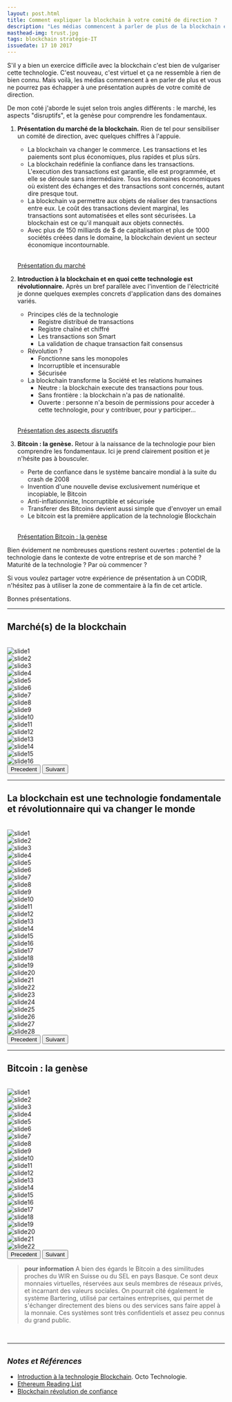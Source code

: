 ```yaml
---
layout: post.html
title: Comment expliquer la blockchain à votre comité de direction ?
description: "Les médias commencent à parler de plus de la blockchain et vous ne pourrez pas échapper à une présentation auprès de votre comité de direction. C'est nouveau, c'est virtuel, tout le monde à sa propre idée et ça ne ressemble à rien de bien connu. Aussi l'exercice n'est pas évident. Je partage ici avec vous les supports que j'utilise : Marché, Genèse et Technologie révolutionnaire."
masthead-img: trust.jpg
tags: blockchain stratégie-IT
issuedate: 17 10 2017
---
```


S'il y a bien un exercice difficile avec la blockchain c'est bien de vulgariser cette technologie. C'est nouveau, c'est virtuel et ça ne ressemble à rien de bien connu. Mais voilà, les médias commencent à en parler de plus et vous ne pourrez pas échapper à une présentation auprès de votre comité de direction.

De mon coté j'aborde le sujet selon trois angles différents : le marché, les aspects "disruptifs", et la genèse pour comprendre les fondamentaux.

1. **Présentation du marché de la blockchain.** Rien de tel pour sensibiliser un comité de direction, avec quelques chiffres à l'appuie.

    - La blockchain va changer le commerce. Les transactions et les paiements sont plus économiques, plus rapides et plus sûrs.  
    - La blockchain redéfinie la confiance dans les transactions. L'execution des transactions est garantie, elle est programmée, et elle se déroule sans intermédiaire. Tous les domaines économiques où existent des échanges et des transactions sont concernés, autant dire presque tout.  
    - La blockchain va permettre aux objets de réaliser des transactions entre eux. Le coût des transactions devient marginal, les transactions sont automatisées et elles sont sécurisées. La blockchain est ce qu'il manquait aux objets connectés.  
    - Avec plus de 150 milliards de $ de capitalisation et plus de 1000 sociétés créées dans le domaine, la blockchain devient un secteur économique incontournable.  
    &nbsp;  

    <a href="#marche">Présentation du marché</a>

1. **Introduction à la blockchain et en quoi cette technologie est révolutionnaire.** Après un bref parallèle avec l'invention de l'électricité je donne quelques exemples concrets d'application dans des domaines variés.

    - Principes clés de la technologie
        - Registre distribué de transactions
        - Registre chaîné et chiffré
        - Les transactions son Smart
        - La validation de chaque transaction fait consensus
    - Révolution ?
        - Fonctionne sans les monopoles
        - Incorruptible et incensurable
        - Sécurisée
    - La blockchain transforme la Société et les relations humaines
        - Neutre : la blockchain execute des transactions pour tous.
        - Sans frontière : la blockchain n'a pas de nationalité.
        - Ouverte : personne n'a besoin de permissions pour acceder à cette technologie, pour y contribuer, pour y participer...  
    &nbsp;  

    <a href="#techno">Présentation des aspects disruptifs</a>

1. **Bitcoin : la genèse.** Retour à la naissance de la technologie pour bien comprendre les fondamentaux. Ici je prend clairement position et je n'hésite pas à bousculer.

    - Perte de confiance dans le système bancaire mondial à la suite du crash de 2008
    - Invention d'une nouvelle devise exclusivement numérique et incopiable, le Bitcoin
    - Anti-inflationniste, Incorruptible et sécurisée
    - Transferer des Bitcoins devient aussi simple que d'envoyer un email
    - Le bitcoin est la première application de la technologie Blockchain  
    &nbsp;  

    <a href="#genese" role="button">Présentation Bitcoin : la genèse</a>

Bien évidement ne nombreuses questions restent ouvertes : potentiel de la technologie dans le contexte de votre entreprise et de son marché ? Maturité de la technologie ? Par où commencer ?

Si vous voulez partager votre expérience de présentation à un CODIR, n'hésitez pas à utiliser la zone de commentaire à la fin de cet article.

Bonnes présentations.

---

<span id="marche"></span>

## Marché(s) de la blockchain

<br/>

<div id="deck-marche" class="carousel slide" data-bs-ride="carousel" data-bs-touch="true" data-bs-interval="false">
<div class="carousel-inner" role="listbox">
<div class="carousel-item active"><img class="d-block img-fluid" src="/assets/deck/blockchain-marche/diapositive1.jpg" alt="slide1"></div>
<div class="carousel-item"><img class="d-block img-fluid" src="/assets/deck/blockchain-marche/diapositive2.jpg" alt="slide2"></div>
<div class="carousel-item"><img class="d-block img-fluid" src="/assets/deck/blockchain-marche/diapositive3.jpg" alt="slide3"></div>
<div class="carousel-item"><img class="d-block img-fluid" src="/assets/deck/blockchain-marche/diapositive4.jpg" alt="slide4"></div>
<div class="carousel-item"><img class="d-block img-fluid" src="/assets/deck/blockchain-marche/diapositive5.jpg" alt="slide5"></div>
<div class="carousel-item"><img class="d-block img-fluid" src="/assets/deck/blockchain-marche/diapositive6.jpg" alt="slide6"></div>
<div class="carousel-item"><img class="d-block img-fluid" src="/assets/deck/blockchain-marche/diapositive7.jpg" alt="slide7"></div>
<div class="carousel-item"><img class="d-block img-fluid" src="/assets/deck/blockchain-marche/diapositive8.jpg" alt="slide8"></div>
<div class="carousel-item"><img class="d-block img-fluid" src="/assets/deck/blockchain-marche/diapositive9.jpg" alt="slide9"></div>
<div class="carousel-item"><img class="d-block img-fluid" src="/assets/deck/blockchain-marche/diapositive10.jpg" alt="slide10"></div>
<div class="carousel-item"><img class="d-block img-fluid" src="/assets/deck/blockchain-marche/diapositive11.jpg" alt="slide11"></div>
<div class="carousel-item"><img class="d-block img-fluid" src="/assets/deck/blockchain-marche/diapositive12.jpg" alt="slide12"></div>
<div class="carousel-item"><img class="d-block img-fluid" src="/assets/deck/blockchain-marche/diapositive13.jpg" alt="slide13"></div>
<div class="carousel-item"><img class="d-block img-fluid" src="/assets/deck/blockchain-marche/diapositive14.jpg" alt="slide14"></div>
<div class="carousel-item"><img class="d-block img-fluid" src="/assets/deck/blockchain-marche/diapositive15.jpg" alt="slide15"></div>
<div class="carousel-item"><img class="d-block img-fluid" src="/assets/deck/blockchain-marche/diapositive16.jpg" alt="slide16"></div>
</div>
<button class="carousel-control-prev" type="button" data-bs-target="#deck-marche" data-bs-slide="prev">
<span class="carousel-control-prev-icon" aria-hidden="true"></span>
<span class="sr-only">Precedent</span>
</button>
<button class="carousel-control-next" type="button" data-bs-target="#deck-marche" data-bs-slide="next">
<span class="carousel-control-next-icon" aria-hidden="true"></span>
<span class="sr-only">Suivant</span>
</button>
</div>

---

<span id="techno"></span>

## La blockchain est une technologie fondamentale et révolutionnaire qui va changer le monde

<br/>

<div id="deck-technologie" class="carousel slide" data-bs-ride="carousel" data-bs-touch="true" data-bs-interval="false">
<div class="carousel-inner" role="listbox">
<div class="carousel-item active"><img class="d-block img-fluid" src="/assets/deck/blockchain-technologie/diapositive1.jpg" alt="slide1"></div>
<div class="carousel-item"><img class="d-block img-fluid" src="/assets/deck/blockchain-technologie/diapositive2.jpg" alt="slide2"></div>
<div class="carousel-item"><img class="d-block img-fluid" src="/assets/deck/blockchain-technologie/diapositive3.jpg" alt="slide3"></div>
<div class="carousel-item"><img class="d-block img-fluid" src="/assets/deck/blockchain-technologie/diapositive4.jpg" alt="slide4"></div>
<div class="carousel-item"><img class="d-block img-fluid" src="/assets/deck/blockchain-technologie/diapositive5.jpg" alt="slide5"></div>
<div class="carousel-item"><img class="d-block img-fluid" src="/assets/deck/blockchain-technologie/diapositive6.jpg" alt="slide6"></div>
<div class="carousel-item"><img class="d-block img-fluid" src="/assets/deck/blockchain-technologie/diapositive7.jpg" alt="slide7"></div>
<div class="carousel-item"><img class="d-block img-fluid" src="/assets/deck/blockchain-technologie/diapositive8.jpg" alt="slide8"></div>
<div class="carousel-item"><img class="d-block img-fluid" src="/assets/deck/blockchain-technologie/diapositive9.jpg" alt="slide9"></div>
<div class="carousel-item"><img class="d-block img-fluid" src="/assets/deck/blockchain-technologie/diapositive10.jpg" alt="slide10"></div>
<div class="carousel-item"><img class="d-block img-fluid" src="/assets/deck/blockchain-technologie/diapositive11.jpg" alt="slide11"></div>
<div class="carousel-item"><img class="d-block img-fluid" src="/assets/deck/blockchain-technologie/diapositive12.jpg" alt="slide12"></div>
<div class="carousel-item"><img class="d-block img-fluid" src="/assets/deck/blockchain-technologie/diapositive13.jpg" alt="slide13"></div>
<div class="carousel-item"><img class="d-block img-fluid" src="/assets/deck/blockchain-technologie/diapositive14.jpg" alt="slide14"></div>
<div class="carousel-item"><img class="d-block img-fluid" src="/assets/deck/blockchain-technologie/diapositive15.jpg" alt="slide15"></div>
<div class="carousel-item"><img class="d-block img-fluid" src="/assets/deck/blockchain-technologie/diapositive16.jpg" alt="slide16"></div>
<div class="carousel-item"><img class="d-block img-fluid" src="/assets/deck/blockchain-technologie/diapositive17.jpg" alt="slide17"></div>
<div class="carousel-item"><img class="d-block img-fluid" src="/assets/deck/blockchain-technologie/diapositive18.jpg" alt="slide18"></div>
<div class="carousel-item"><img class="d-block img-fluid" src="/assets/deck/blockchain-technologie/diapositive19.jpg" alt="slide19"></div>
<div class="carousel-item"><img class="d-block img-fluid" src="/assets/deck/blockchain-technologie/diapositive20.jpg" alt="slide20"></div>
<div class="carousel-item"><img class="d-block img-fluid" src="/assets/deck/blockchain-technologie/diapositive21.jpg" alt="slide21"></div>
<div class="carousel-item"><img class="d-block img-fluid" src="/assets/deck/blockchain-technologie/diapositive22.jpg" alt="slide22"></div>
<div class="carousel-item"><img class="d-block img-fluid" src="/assets/deck/blockchain-technologie/diapositive23.jpg" alt="slide23"></div>
<div class="carousel-item"><img class="d-block img-fluid" src="/assets/deck/blockchain-technologie/diapositive24.jpg" alt="slide24"></div>
<div class="carousel-item"><img class="d-block img-fluid" src="/assets/deck/blockchain-technologie/diapositive25.jpg" alt="slide25"></div>
<div class="carousel-item"><img class="d-block img-fluid" src="/assets/deck/blockchain-technologie/diapositive26.jpg" alt="slide26"></div>
<div class="carousel-item"><img class="d-block img-fluid" src="/assets/deck/blockchain-technologie/diapositive27.jpg" alt="slide27"></div>
<div class="carousel-item"><img class="d-block img-fluid" src="/assets/deck/blockchain-technologie/diapositive28.jpg" alt="slide28"></div>
</div>
<button class="carousel-control-prev" type="button" data-bs-target="#deck-technologie" data-bs-slide="prev">
<span class="carousel-control-prev-icon" aria-hidden="true"></span>
<span class="sr-only">Precedent</span>
</button>
<button class="carousel-control-next" type="button" data-bs-target="#deck-technologie" data-bs-slide="next">
<span class="carousel-control-next-icon" aria-hidden="true"></span>
<span class="sr-only">Suivant</span>
</button>
</div>


---

<span id="genese"></span>

## Bitcoin : la genèse

<br/>

<div id="deck-genese" class="carousel slide" data-bs-ride="carousel" data-bs-touch="true" data-bs-interval="false">
<div class="carousel-inner" role="listbox">
<div class="carousel-item active"><img class="d-block img-fluid" src="/assets/deck/blockchain-genese/diapositive1.jpg" alt="slide1"></div>
<div class="carousel-item"><img class="d-block img-fluid" src="/assets/deck/blockchain-genese/diapositive2.jpg" alt="slide2"></div>
<div class="carousel-item"><img class="d-block img-fluid" src="/assets/deck/blockchain-genese/diapositive3.jpg" alt="slide3"></div>
<div class="carousel-item"><img class="d-block img-fluid" src="/assets/deck/blockchain-genese/diapositive4.jpg" alt="slide4"></div>
<div class="carousel-item"><img class="d-block img-fluid" src="/assets/deck/blockchain-genese/diapositive5.jpg" alt="slide5"></div>
<div class="carousel-item"><img class="d-block img-fluid" src="/assets/deck/blockchain-genese/diapositive6.jpg" alt="slide6"></div>
<div class="carousel-item"><img class="d-block img-fluid" src="/assets/deck/blockchain-genese/diapositive7.jpg" alt="slide7"></div>
<div class="carousel-item"><img class="d-block img-fluid" src="/assets/deck/blockchain-genese/diapositive8.jpg" alt="slide8"></div>
<div class="carousel-item"><img class="d-block img-fluid" src="/assets/deck/blockchain-genese/diapositive9.jpg" alt="slide9"></div>
<div class="carousel-item"><img class="d-block img-fluid" src="/assets/deck/blockchain-genese/diapositive10.jpg" alt="slide10"></div>
<div class="carousel-item"><img class="d-block img-fluid" src="/assets/deck/blockchain-genese/diapositive11.jpg" alt="slide11"></div>
<div class="carousel-item"><img class="d-block img-fluid" src="/assets/deck/blockchain-genese/diapositive12.jpg" alt="slide12"></div>
<div class="carousel-item"><img class="d-block img-fluid" src="/assets/deck/blockchain-genese/diapositive13.jpg" alt="slide13"></div>
<div class="carousel-item"><img class="d-block img-fluid" src="/assets/deck/blockchain-genese/diapositive14.jpg" alt="slide14"></div>
<div class="carousel-item"><img class="d-block img-fluid" src="/assets/deck/blockchain-genese/diapositive15.jpg" alt="slide15"></div>
<div class="carousel-item"><img class="d-block img-fluid" src="/assets/deck/blockchain-genese/diapositive16.jpg" alt="slide16"></div>
<div class="carousel-item"><img class="d-block img-fluid" src="/assets/deck/blockchain-genese/diapositive17.jpg" alt="slide17"></div>
<div class="carousel-item"><img class="d-block img-fluid" src="/assets/deck/blockchain-genese/diapositive18.jpg" alt="slide18"></div>
<div class="carousel-item"><img class="d-block img-fluid" src="/assets/deck/blockchain-genese/diapositive19.jpg" alt="slide19"></div>
<div class="carousel-item"><img class="d-block img-fluid" src="/assets/deck/blockchain-genese/diapositive20.jpg" alt="slide20"></div>
<div class="carousel-item"><img class="d-block img-fluid" src="/assets/deck/blockchain-genese/diapositive21.jpg" alt="slide21"></div>
<div class="carousel-item"><img class="d-block img-fluid" src="/assets/deck/blockchain-genese/diapositive22.jpg" alt="slide22"></div>

</div>
<button class="carousel-control-prev" type="button" data-bs-target="#deck-genese" data-bs-slide="prev">
<span class="carousel-control-prev-icon" aria-hidden="true"></span>
<span class="sr-only">Precedent</span>
</button>
<button class="carousel-control-next" type="button" data-bs-target="#deck-genese" data-bs-slide="next">
<span class="carousel-control-next-icon" aria-hidden="true"></span>
<span class="sr-only">Suivant</span>
</button>
</div>

> **pour information** A bien des égards le Bitcoin a des similitudes proches du WIR en Suisse ou du SEL en pays Basque. Ce sont deux monnaies virtuelles, réservées aux seuls membres de réseaux privés, et incarnant des valeurs sociales. On pourrait cité également le système Bartering, utilisé par certaines entreprises, qui permet de s'échanger directement des biens ou des services sans faire appel à la monnaie. Ces systèmes sont très confidentiels et assez peu connus du grand public.

<br/>

---

## <small>_Notes et Références_</small>

- [Introduction à la technologie Blockchain](https://blog.octo.com/introduction-a-la-technologie-blockchain/). Octo Technologie.
- [Ethereum Reading List](https://github.com/Scanate/Ethlist)
- [Blockchain révolution de confiance](https://www.contrepoints.org/2017/04/21/287233-blockchain-revolution-de-confiance)
